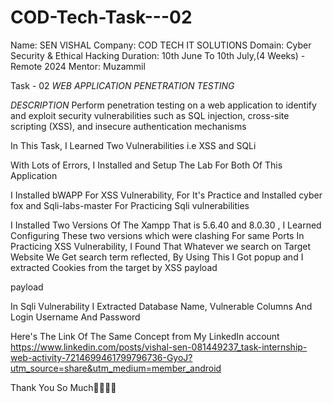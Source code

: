 # COD-Tech-Task---02
Name: SEN VISHAL
Company: COD TECH IT SOLUTIONS
Domain: Cyber Security & Ethical Hacking
Duration: 10th June To 10th July,(4 Weeks) - Remote 2024
Mentor: Muzammil

Task - 02 
*WEB APPLICATION PENETRATION TESTING*

*DESCRIPTION*
Perform penetration testing on a web application to identify and exploit security
vulnerabilities such as SQL injection, cross-site scripting (XSS), and insecure
authentication mechanisms

In This Task, I Learned Two Vulnerabilities
i.e XSS and SQLi

With Lots of Errors, I Installed and Setup The Lab For Both Of This Application

I Installed bWAPP For XSS Vulnerability, For It's Practice
and Installed cyber fox and Sqli-labs-master For Practicing Sqli vulnerabilities

I Installed Two Versions Of The Xampp That is 5.6.40 and 8.0.30 , I Learned Configuring
These two versions which were clashing For same Ports
In Practicing XSS Vulnerability, I Found That Whatever we search
on Target Website We Get search term reflected, By Using This I Got popup and I 
extracted Cookies from the target by XSS payload

payload
<script>alert(document.cookie)</script>

In Sqli Vulnerability
I Extracted Database Name, Vulnerable Columns And 
Login Username And Password 

Here's The Link Of The Same Concept from My LinkedIn 
account
https://www.linkedin.com/posts/vishal-sen-081449237_task-internship-web-activity-7214699461799796736-GyoJ?utm_source=share&utm_medium=member_android

Thank You So Much🤩🤩🤩🤩


